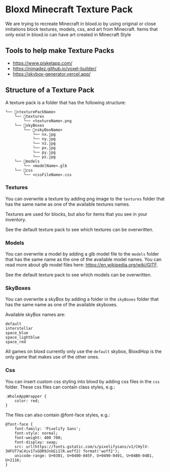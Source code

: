 # Bloxd Minecraft Texture Pack
We are trying to recreate Minecraft in bloxd.io by using original or close imitations block textures, models, css, and art from Minecraft. Items that only exist in bloxd.io can have art created in Minecraft Style

## Tools to help make Texture Packs
- https://www.piskelapp.com/
- https://nimadez.github.io/voxel-builder/
- https://skybox-generator.vercel.app/

## Structure of a Texture Pack
A texture pack is a folder that has the following structure:
```
└── 📁<texturePackName>
    └── 📁textures
        └── <textureName>.png
    └── 📁skyBoxes
        └── 📁<skyBoxName>
            └── nx.jpg
            └── ny.jpg
            └── nz.jpg
            └── px.jpg
            └── py.jpg
            └── pz.jpg
    └── 📁models
        └── <modelName>.glb
    └── 📁css
        └── <cssFileName>.css
```


### Textures
You can overwrite a texture by adding png image to the `textures` folder that has the same name as one of the available textures names.

Textures are used for blocks, but also for items that you see in your inventory.

See the default texture pack to see which textures can be overwritten.

### Models
You can overwrite a model by adding a glb model file to the `models` folder that has the same name as the one of the available model names. You can read more about glb model files here: https://en.wikipedia.org/wiki/GlTF.

See the default texture pack to see which models can be overwritten.

### SkyBoxes
You can overwrite a skyBox by adding a folder in the `skyBoxes` folder that has the same name as one of the available skyboxes.

Available skyBox names are:
```
default
interstellar
space_blue
space_lightblue
space_red
```

All games on bloxd currently only use the `default` skybox, BloxdHop is the only game that makes use of the other ones.

### Css
You can insert custom css styling into bloxd by adding css files in the `css` folder. These css files can contain class 
styles, e.g.:
```
.WholeAppWrapper {
	color: red;
}
```

The files can also contain @font-face styles, e.g.:
```
@font-face {
	font-family: 'Pixelify Sans';
	font-style: normal;
	font-weight: 400 700;
	font-display: swap;
	src: url(https://fonts.gstatic.com/s/pixelifysans/v1/CHylV-3HFUT7aC4iv1TxGDR9JnkEi1lR.woff2) format('woff2');
	unicode-range: U+0301, U+0400-045F, U+0490-0491, U+04B0-04B1, U+2116;
}
```
